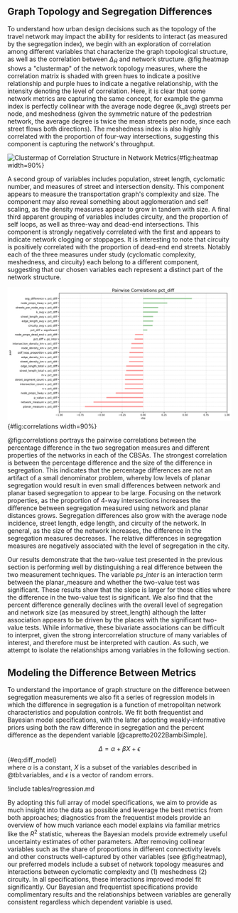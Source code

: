 
## Graph Topology and Segregation Differences

To understand how urban design decisions such as the topology of the travel network may
impact the ability for residents to interact (as measured by the segregation index), we
begin with an exploration of correlation among different variables that characterize the
graph topological structure, as well as the correlation between $\Delta_{\tilde{H}}$ and
network structure. @fig:heatmap shows a "clustermap" of the network topology measures,
where the correlation matrix is shaded with green hues to indicate a positive
relationship and purple hues to indicate a negative relationship, with the intensity
denoting the level of correlation. Here, it is clear that some network metrics are
capturing the same concept, for example the gamma index is perfectly collinear with the
average node degree (k_avg) streets per node, and meshedness (given the symmetric nature
of the pedestrian network, the average degree is twice the mean streets per node, since
each street flows both directions). The meshedness index is also highly correlated with
the proportion of four-way intersections, suggesting this component is capturing the
network's throughput.

![Clustermap of Correlation Structure in Network Metrics](figures/clustermap.png){#fig:heatmap
width=90%}

A second group of variables includes population, street length, cyclomatic number,
and measures of street and intersection density. This component appears to measure the
transportation graph's complexity and size. The component may also reveal something
about agglomeration and self scaling, as the density measures appear to grow in tandem
with size. A final third apparent grouping of variables includes circuity, and the
proportion of self loops, as well as three-way and dead-end intersections. This
component is strongly negatively correlated with the first and appears to indicate
network clogging or stoppages. It is interesting to note that circuity is positively
correlated with the proportion of dead-end end streets. Notably each of the three
measures under study (cyclomatic complexity, meshedness, and circuity) each belong to a
different component, suggesting that our chosen variables each represent a distinct part
of the network structure.

![Correlates of $\Delta_{\tilde{H}}$](figures/correlations.png){#fig:correlations width=90%}

@fig:correlations portrays the pairwise correlations between the percentage difference
in the two segregation measures and different properties of the networks in each of the
CBSAs. The strongest correlation is between the percentage difference and the size of
the difference in segregation. This indicates that the percentage differences are not an
artifact of a small denominator problem, whereby low levels of planar segregation would
result in even small differences between network and planar based segregation to appear
to be large. Focusing on the network properties, as the proportion of 4-way
intersections increases the difference between segregation measured using network and
planar distances grows. Segregation differences also grow with the average node
incidence, street length, edge length, and circuity of the network. In general, as the
size of the network increases, the difference in the segregation measures decreases. The
relative differences in segregation measures are negatively associated with the level of
segregation in the city.

<!-- I can drop some of the measures such as p-value, but for the ones
to keep, i'm unclear what all the properties are. Maybe these should
be defined above in the methods section and then I can refer to them
here in the narrative -->

Our results demonstrate that the two-value test presented in the previous section is
performing well by distinguishing a real difference between the two measurement
techniques. The variable $ps\_inter$ is an interaction term between the planar_measure
and whether the two-value test was significant. These results show that the slope is
larger for those cities where the difference in the two-value test is significant. We
also find that the percent difference generally declines with the overall level of
segregation and network size (as measured by street_length) although the latter
association appears to be driven by the places with the significant two-value tests.
While informative, these bivariate associations can be difficult to interpret, given the
strong intercorrelation structure of many variables of interest, and therefore must be
interpreted with caution. As such, we attempt to isolate the relationships among
variables in the following section.

## Modeling the Difference Between Metrics

To understand the importance of graph structure on the difference between segregation
measurements we also fit a series of regression models in which the difference in
segregation is a function of metropolitan network characteristics and population
controls. We fit both frequentist and Bayesian model specifications, with the latter
adopting weakly-informative priors using both the raw difference in segregation and the
percent difference as the dependent variable [@capretto2022BambiSimple].

$$
\Delta = \alpha + \beta X + \epsilon
$${#eq:diff_model}\
where $\alpha$ is a constant, $X$ is a subset of the variables described in @tbl:variables, and
$\epsilon$ is a vector of random errors. 

<!-- the only change between input is the distance metric, so associations could have a causal interpretation? is that worth it? -->

<!-- this table is ugly. It might be worth doing this in R instead -->
!include tables/regression.md

By adopting this full array of model specifications, we aim to provide as much insight into
the data as possible and leverage the best metrics from both approaches; diagnostics
from the frequentist models provide an overview of how much variance each model explains
via familiar metrics like the $R^2$ statistic, whereas the Bayesian models provide
extremely useful uncertainty estimates of other parameters. After removing collinear
variables such as the share of proportions in different connectivity levels and other
constructs well-captured by other variables (see @fig:heatmap), our preferred models
include a subset of network topology measures and interactions between cyclomatic
complexity and (1) meshedness (2) circuity. In all specifications, these interactions
improved model fit significantly. Our Bayesian and frequentist specifications provide
complimentary results and the relationships between variables are generally consistent
regardless which dependent variable is used.

